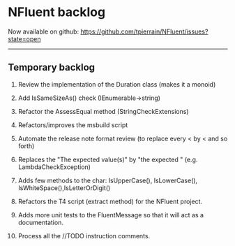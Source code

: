 NFluent backlog
===============

Now available on github: https://github.com/tpierrain/NFluent/issues?state=open

- - -

Temporary backlog
-------
1. Review the implementation of the Duration class (makes it a monoid)
1. Add IsSameSizeAs() check (IEnumerable->string)
1. Refactor the AssessEqual method (StringCheckExtensions)

1. Refactors/improves the msbuild script
1. Automate the release note format review (to replace every < by &lt; and so forth)
1. Replaces the "The expected value(s)" by "the expected <what is in stake here>" (e.g. LambdaCheckException)
1. Adds few methods to the char: IsUpperCase(), IsLowerCase(), IsWhiteSpace(),IsLetterOrDigit()
1. Refactors the T4 script (extract method) for the NFluent project.
1. Adds more unit tests to the FluentMessage so that it will act as a documentation.
1. Process all the //TODO instruction comments.